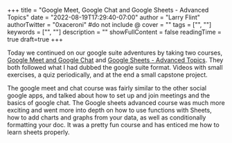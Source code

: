 +++
title = "Google Meet, Google Chat and Google Sheets - Advanced Topics"
date = "2022-08-19T17:29:40-07:00"
author = "Larry Flint"
authorTwitter = "0xaceroni" #do not include @
cover = ""
tags = ["", ""]
keywords = ["", ""]
description = ""
showFullContent = false
readingTime = true
draft=true
+++

Today we continued on our google suite adventures by taking two courses,[ Google Meet and Google Chat](https://www.cloudskillsboost.google/course_templates/198) and [Google Sheets - Advanced Topics](https://www.cloudskillsboost.google/course_templates/293). They both followed what I had dubbed the google suite format. Videos with small exercises, a quiz periodically, and at the end a small capstone project.

The google meet and chat course was fairly similar to the other social google apps, and talked about how to set up and join meetings and the basics of google chat. The Google sheets advanced course was much more exciting and went more into depth on how to use functions with Sheets, how to add charts and graphs from your data, as well as conditionally formatting your doc. It was a pretty fun course and has enticed me how to learn sheets properly.
